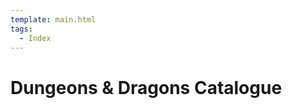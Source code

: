 ```yaml
---
template: main.html
tags:
  - Index
---
```


# Dungeons & Dragons Catalogue

<!-- material/tags { scope: true } -->